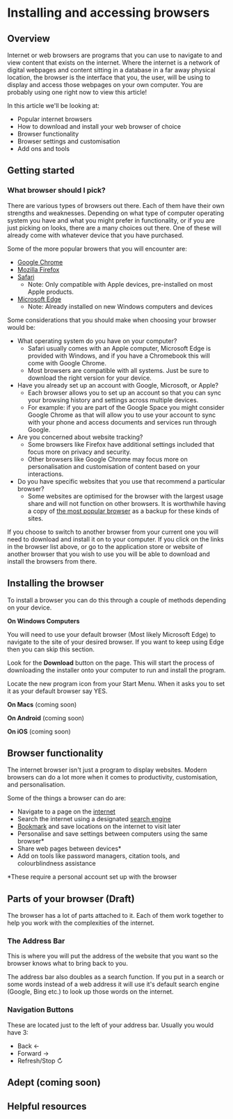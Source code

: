 # Installing and accessing browsers

## Overview 

Internet or web browsers are programs that you can use to navigate to and view content that exists on the internet. Where the internet is a network of digital webpages and content sitting in a database in a far away physical location, the browser is the interface that you, the user, will be using to display and access those webpages on your own computer. You are probably using one right now to view this article!

In this article we'll be looking at:
- Popular internet browsers
- How to download and install your web browser of choice
- Browser functionality
- Browser settings and customisation
- Add ons and tools

## Getting started

### What browser should I pick?

There are various types of browsers out there. Each of them have their own strengths and weaknesses. Depending on what type of computer operating system you have and what you might prefer in functionality, or if you are just picking on looks, there are a many choices out there. One of these will already come with whatever device that you have purchased.

Some of the more popular browers that you will encounter are:
- [Google Chrome](https://www.google.com/intl/en_au/chrome/)
- [Mozilla Firefox](https://www.mozilla.org/en-US/firefox/new/)
- [Safari](https://www.apple.com/au/safari/) 
  - Note: Only compatible with Apple devices, pre-installed on most Apple products. 
- [Microsoft Edge](https://www.microsoft.com/en-us/edge)
  - Note: Already installed on new Windows computers and devices

Some considerations that you should make when choosing your browser would be:
- What operating system do you have on your computer? 
  - Safari usually comes with an Apple computer, Microsoft Edge is provided with Windows, and if you have a Chromebook this will come with Google Chrome.
  - Most browsers are compatible with all systems. Just be sure to download the right version for your device.
- Have you already set up an account with Google, Microsoft, or Apple? 
  -  Each browser allows you to set up an account so that you can sync your browsing history and settings across multiple devices. 
  -  For example: if you are part of the Google Space you might consider Google Chrome as that will allow you to use your account to sync with your phone and access documents and services run through Google. 
-  Are you concerned about website tracking?
    -  Some browsers like Firefox have additional settings included that focus more on privacy and security. 
   -  Other browsers like Google Chrome may focus more on personalisation and customisation of content based on your interactions.  
-  Do you have specific websites that you use that recommend a particular browser?
    -  Some websites are optimised for the browser with the largest usage share and will not function on other browsers.  It is worthwhile having a copy of [the most popular browser](https://en.wikipedia.org/wiki/Usage_share_of_web_browsers) as a backup for these kinds of sites.


If you choose to switch to another browser from your current one you will need to download and install it on to your computer. If you click on the links in the browser list above, or go to the application store or website of another browser that you wish to use you will be able to download and install the browsers from there.

## Installing the browser

To install a browser you can do this through a couple of methods depending on your device. 

**On Windows Computers**

You will need to use your default browser (Most likely Microsoft Edge) to navigate to the site of your desired browser. If you want to keep using Edge then you can skip this section.

Look for the **Download** button on the page. This will start the process of downloading the installer onto your computer to run and install the program.

Locate the new program icon from your Start Menu. When it asks you to set it as your default browser say YES. 

**On Macs** (coming soon)

**On Android** (coming soon)

**On iOS** (coming soon)


## Browser functionality

The internet browser isn't just a program to display websites. Modern browsers can do a lot more when it comes to productivity, customisation, and personalisation. 

Some of the things a browser can do are:
- Navigate to a page on the [internet](https://aarnet.gitbook.io/digital-skills-gitbook-1/ict-proficiency-productivity/internet)
- Search the internet using a designated [search engine](https://aarnet.gitbook.io/digital-skills-gitbook-1/ict-proficiency-productivity/searchengines)
- [Bookmark](https://aarnet.gitbook.io/digital-skills-gitbook-1/ict-proficiency-productivity/bookmarks) and save locations on the internet to visit later
- Personalise and save settings between computers using the same browser*
- Share web pages between devices*
- Add on tools like password managers, citation tools, and colourblindness assistance

*These require a personal account set up with the browser

## Parts of your browser (Draft)

The browser has a lot of parts attached to it. Each of them work together to help you work with the complexities of the internet. 

### The Address Bar

This is where you will put the address of the website that you want so the browser knows what to bring back to you. 

The address bar also doubles as a search function. If you put in a search or some words instead of a web address it will use it's default search engine (Google, Bing etc.) to look up those words on the internet. 

### Navigation Buttons

These are located just to the left of your address bar. Usually you would have 3:
- Back 	&#8592;
- Forward &#8594;
- Refresh/Stop &#8635; 

## Adept (coming soon)


## Helpful resources    
